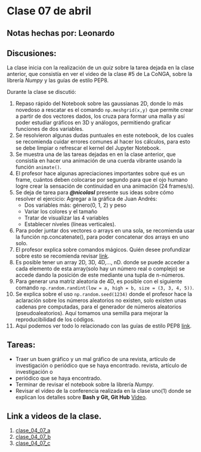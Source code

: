 # Clase 07 de abril

## Notas hechas por: Leonardo

## Discusiones:

La clase inicia con la realización de un *quiz* sobre la tarea dejada en la clase anterior, que consistía en ver el video de la clase #5 de La CoNGA, sobre la librería *Numpy* y las guías de estilo PEP8.

Durante la clase se discutió:

1. Repaso rápido del Notebook sobre las gaussianas 2D, donde lo más novedoso a rescatar es el comando `np.meshgrid(x,y)` que permite crear a partir de dos vectores dados, los cruza para formar una malla y así poder estudiar gráficos en 3D y análogos, permitiendo graficar funciones de dos variables.
2. Se resolvieron algunas dudas puntuales en este notebook, de los cuales se recomienda cuidar errores comunes al hacer los cálculos, para esto se debe limpiar o refrescar el kernel del Jupyter Notebook.
3. Se muestra una de las tareas dejadas en en la clase anterior, que consistía en hacer una animación de una cuerda vibrante usando la función `animate()`. 
4. El profesor hace algunas apreciaciones importantes sobre qué es un frame, cuántos deben colocarse por segundo para que el ojo humano logre crear la sensación de continuidad en una animación (24 frames/s). 
5. Se deja de tarea para ***@nicolasl*** presente sus ideas sobre cómo resolver el ejercicio:
Agregar a la gráfica de Juan Andrés:
   * Dos variables más: género(0, 1, 2) y peso
   * Variar los colores y el tamaño
   * Tratar de visualizar las 4 variables
   * Establecer niveles (líneas verticales).
6. Para poder juntar dos  vectores o arrays en una sola, se recomienda usar la función np.concatenate(), para poder concatenar dos arrays en uno solo.
7. El profesor explica sobre comandos mágicos. Quién desee profundizar sobre esto se recomienda revisar [link](https://ipython.readthedocs.io/en/stable/interactive/magics.html "Comandos Mágicos").
8. Es posible tener un array 2D, 3D, 4D,..., nD. donde se puede acceder a cada elemento de esta array(solo hay un número real o complejo) se accede dando la posición de este mediante una tupla de n-números.
9. Para generar una matriz aleatoria de 4D, es posible con el siguiente comando `np.random.randint(low = a, high = b, size = (3, 3, 4, 5))`.
10. Se explica sobre el uso `np.random.seed(1234)` donde el profesor hace la aclaración sobre los números aleatorios no existen, solo existen unas cadenas pre computadas, para el generador de números aleatorios (pseudoaleatorios). Aquí tomamos una semilla para mejorar la reproducibilidad de los códigos. 
11. Aquí podemos ver todo lo relacionado con las guías de estilo PEP8 [link](https://ipython.readthedocs.io/en/stable/interactive/magics.html "guías de estilo PED8"). 

## Tareas:
   * Traer un buen gráfico y un mal gráfico de una revista, artículo de investigación o periódico que se haya encontrado.‌ ‌revista,‌ ‌artículo‌ ‌de‌ ‌investigación‌ ‌o‌ ‌
   * periódico‌ ‌que‌ ‌se‌ ‌haya‌ ‌encontrado.‌ ‌
   * Terminar‌ ‌de‌ ‌revisar‌ ‌el‌ ‌notebook‌ ‌sobre‌ ‌la‌ ‌librería‌ ‌*Numpy*.‌ ‌ ‌
   * Revisar‌ ‌el‌ ‌vídeo‌ ‌de‌ ‌la‌ ‌conferencia‌ ‌realizada‌ ‌en‌ ‌la‌ ‌clase‌ ‌uno(1)‌ ‌donde‌ ‌se‌ ‌explican‌ ‌los‌ ‌detalles‌ ‌sobre‌ ‌**Bash‌ ‌y‌ ‌Git,‌ ‌Git‌ ‌Hub** [Vídeo](https://www.youtube.com/watch?v=oZm6F_f9o4Q‌ "Bash‌ ‌y‌ ‌Git,‌ ‌Git‌ ‌Hub").

## Link a videos de la clase.

1. [clase_04_07_a](https://drive.google.com/file/d/12du6vYBEKGVdg_SRu8gV9BlZKoRaS2Tv/view?usp=sharing)‌
1. [clase_04_07_b](https://drive.google.com/file/d/1xTu9TTX66l64c-03GHJk3tR89yHsK5ai/view?usp=sharing)
1. [clase_04_07_c](https://drive.google.com/file/d/1NIyx-U9nUnT_eHnYlw0mKuGzJ1ZnNRFs/view?usp=sharing)